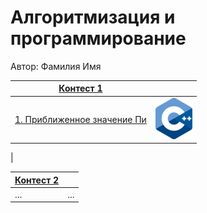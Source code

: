 # Алгоритмизация и программирование

Автор: Фамилия Имя

|[Контест 1](https://contest.yandex.ru/contest/52142/problems/) |  |
| --- | :-: |
| [1. Приближенное значение Пи](./CONTEST-1/1/1.cpp) | ![](./img/cpp.png) |
| 

|[Контест 2](https://contest.yandex.ru/contest/52676/problems/) |  |
| --- | :-: |
| ... | ... |
